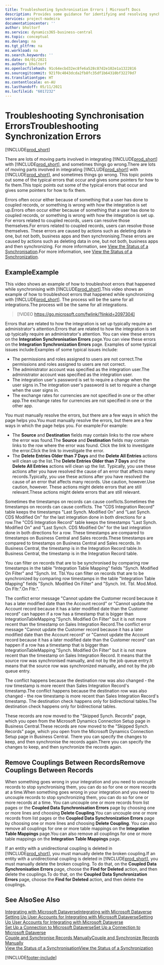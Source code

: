 ```yaml
---
title: Troubleshooting Synchronisation Errors | Microsoft Docs
description: Provides some guidance for identifying and resolving synchronisation errors.
services: project-madeira
documentationcenter: ''
author: bholtorf
ms.service: dynamics365-business-central
ms.topic: conceptual
ms.devlang: na
ms.tgt_pltfrm: na
ms.workload: na
ms.search.keywords: ''
ms.date: 04/01/2021
ms.author: bholtorf
ms.openlocfilehash: 91c64ecbd32ec8fe6a528c87d2e102e1a1322816
ms.sourcegitcommit: 921f0c4043dcda2fb8fc35df1b64310bf32270d7
ms.translationtype: HT
ms.contentlocale: en-AU
ms.lasthandoff: 05/11/2021
ms.locfileid: "6017232"
---
```

# <a name="troubleshooting-synchronization-errors"></a><span data-ttu-id="4f5ea-103">Troubleshooting Synchronisation Errors</span><span class="sxs-lookup"><span data-stu-id="4f5ea-103">Troubleshooting Synchronization Errors</span></span>
[!INCLUDE[prod_short](includes/cc_data_platform_banner.md)]

<span data-ttu-id="4f5ea-104">There are lots of moving parts involved in integrating [!INCLUDE[prod_short](includes/prod_short.md)] with [!INCLUDE[prod_short](includes/cds_long_md.md)], and sometimes things go wrong.</span><span class="sxs-lookup"><span data-stu-id="4f5ea-104">There are lots of moving parts involved in integrating [!INCLUDE[prod_short](includes/prod_short.md)] with [!INCLUDE[prod_short](includes/cds_long_md.md)], and sometimes things go wrong.</span></span> <span data-ttu-id="4f5ea-105">This topic points out some of the typical errors that occur and gives some pointers for how to fix them.</span><span class="sxs-lookup"><span data-stu-id="4f5ea-105">This topic points out some of the typical errors that occur and gives some pointers for how to fix them.</span></span>

<span data-ttu-id="4f5ea-106">Errors often occur either because of something that a user has done to coupled records, or something is wrong with how the integration is set up.</span><span class="sxs-lookup"><span data-stu-id="4f5ea-106">Errors often occur either because of something that a user has done to coupled records, or something is wrong with how the integration is set up.</span></span> <span data-ttu-id="4f5ea-107">For errors related to coupled records, users can resolve those themselves.</span><span class="sxs-lookup"><span data-stu-id="4f5ea-107">For errors related to coupled records, users can resolve those themselves.</span></span> <span data-ttu-id="4f5ea-108">These errors are caused by actions such as deleting data in one, but not both, business apps and then synchronising.</span><span class="sxs-lookup"><span data-stu-id="4f5ea-108">These errors are caused by actions such as deleting data in one, but not both, business apps and then synchronizing.</span></span> <span data-ttu-id="4f5ea-109">For more information, see [View the Status of a Synchronisation](admin-how-to-view-synchronization-status.md).</span><span class="sxs-lookup"><span data-stu-id="4f5ea-109">For more information, see [View the Status of a Synchronization](admin-how-to-view-synchronization-status.md).</span></span>

## <a name="example"></a><span data-ttu-id="4f5ea-110">Example</span><span class="sxs-lookup"><span data-stu-id="4f5ea-110">Example</span></span>
<span data-ttu-id="4f5ea-111">This video shows an example of how to troubleshoot errors that happened while synchronising with [!INCLUDE[prod_short](includes/cds_long_md.md)].</span><span class="sxs-lookup"><span data-stu-id="4f5ea-111">This video shows an example of how to troubleshoot errors that happened while synchronizing with [!INCLUDE[prod_short](includes/cds_long_md.md)].</span></span> <span data-ttu-id="4f5ea-112">The process will be the same for all integrations.</span><span class="sxs-lookup"><span data-stu-id="4f5ea-112">The process will be the same for all integrations.</span></span> 

> [!VIDEO https://go.microsoft.com/fwlink/?linkid=2097304]

<span data-ttu-id="4f5ea-113">Errors that are related to how the integration is set up typically require an administrator's attention.</span><span class="sxs-lookup"><span data-stu-id="4f5ea-113">Errors that are related to how the integration is set up typically require an administrator's attention.</span></span> <span data-ttu-id="4f5ea-114">You can view these errors on the **Integration Synchronisation Errors** page.</span><span class="sxs-lookup"><span data-stu-id="4f5ea-114">You can view these errors on the **Integration Synchronization Errors** page.</span></span> <span data-ttu-id="4f5ea-115">Examples of some typical issues include:</span><span class="sxs-lookup"><span data-stu-id="4f5ea-115">Examples of some typical issues include:</span></span>  
  
* <span data-ttu-id="4f5ea-116">The permissions and roles assigned to users are not correct.</span><span class="sxs-lookup"><span data-stu-id="4f5ea-116">The permissions and roles assigned to users are not correct.</span></span>  
* <span data-ttu-id="4f5ea-117">The administrator account was specified as the integration user.</span><span class="sxs-lookup"><span data-stu-id="4f5ea-117">The administrator account was specified as the integration user.</span></span>  
* <span data-ttu-id="4f5ea-118">The integration user's password is set to require a change when the user signs in.</span><span class="sxs-lookup"><span data-stu-id="4f5ea-118">The integration user's password is set to require a change when the user signs in.</span></span>  
* <span data-ttu-id="4f5ea-119">The exchange rates for currencies are not specified in one or the other app.</span><span class="sxs-lookup"><span data-stu-id="4f5ea-119">The exchange rates for currencies are not specified in one or the other app.</span></span>  
  
<span data-ttu-id="4f5ea-120">You must manually resolve the errors, but there are a few ways in which the page helps you.</span><span class="sxs-lookup"><span data-stu-id="4f5ea-120">You must manually resolve the errors, but there are a few ways in which the page helps you.</span></span> <span data-ttu-id="4f5ea-121">For example:</span><span class="sxs-lookup"><span data-stu-id="4f5ea-121">For example:</span></span>  

* <span data-ttu-id="4f5ea-122">The **Source** and **Destination** fields may contain links to the row where the error was found.</span><span class="sxs-lookup"><span data-stu-id="4f5ea-122">The **Source** and **Destination** fields may contain links to the row where the error was found.</span></span> <span data-ttu-id="4f5ea-123">Click the link to investigate the error.</span><span class="sxs-lookup"><span data-stu-id="4f5ea-123">Click the link to investigate the error.</span></span>  
* <span data-ttu-id="4f5ea-124">The **Delete Entries Older than 7 Days** and the **Delete All Entries** actions will clean up the list.</span><span class="sxs-lookup"><span data-stu-id="4f5ea-124">The **Delete Entries Older than 7 Days** and the **Delete All Entries** actions will clean up the list.</span></span> <span data-ttu-id="4f5ea-125">Typically, you use these actions after you have resolved the cause of an error that affects many records.</span><span class="sxs-lookup"><span data-stu-id="4f5ea-125">Typically, you use these actions after you have resolved the cause of an error that affects many records.</span></span> <span data-ttu-id="4f5ea-126">Use caution, however.</span><span class="sxs-lookup"><span data-stu-id="4f5ea-126">Use caution, however.</span></span> <span data-ttu-id="4f5ea-127">These actions might delete errors that are still relevant.</span><span class="sxs-lookup"><span data-stu-id="4f5ea-127">These actions might delete errors that are still relevant.</span></span>

<span data-ttu-id="4f5ea-128">Sometimes the timestamps on records can cause conflicts.</span><span class="sxs-lookup"><span data-stu-id="4f5ea-128">Sometimes the timestamps on records can cause conflicts.</span></span> <span data-ttu-id="4f5ea-129">The "CDS Integration Record" table keeps the timestamps "Last Synch. Modified On" and "Last Synch. CDS Modified On" for the last integration done in both directions for a row.</span><span class="sxs-lookup"><span data-stu-id="4f5ea-129">The "CDS Integration Record" table keeps the timestamps "Last Synch. Modified On" and "Last Synch. CDS Modified On" for the last integration done in both directions for a row.</span></span> <span data-ttu-id="4f5ea-130">These timestamps are compared to timestamps on Business Central and Sales records.</span><span class="sxs-lookup"><span data-stu-id="4f5ea-130">These timestamps are compared to timestamps on Business Central and Sales records.</span></span> <span data-ttu-id="4f5ea-131">In Business Central, the timestamp is in the Integration Record table.</span><span class="sxs-lookup"><span data-stu-id="4f5ea-131">In Business Central, the timestamp is in the Integration Record table.</span></span>

<span data-ttu-id="4f5ea-132">You can filter on records that are to be synchronised by comparing row timestamps in the table "Integration Table Mapping" fields "Synch. Modified On Filter" and "Synch. Int. Tbl.</span><span class="sxs-lookup"><span data-stu-id="4f5ea-132">You can filter on records that are to be synchronized by comparing row timestamps in the table "Integration Table Mapping" fields "Synch. Modified On Filter" and "Synch. Int. Tbl.</span></span> <span data-ttu-id="4f5ea-133">Mod.</span><span class="sxs-lookup"><span data-stu-id="4f5ea-133">Mod.</span></span> <span data-ttu-id="4f5ea-134">On Fltr.".</span><span class="sxs-lookup"><span data-stu-id="4f5ea-134">On Fltr.".</span></span>

<span data-ttu-id="4f5ea-135">The conflict error message "Cannot update the Customer record because it has a later modified date than the Account record" or "Cannot update the Account record because it has a later modified date than the Customer record" can happen if a row has a timestamp that is bigger than IntegrationTableMapping."Synch. Modified On Filter" but it is not more recent than the timestamp on Sales Integration Record.</span><span class="sxs-lookup"><span data-stu-id="4f5ea-135">The conflict error message "Cannot update the Customer record because it has a later modified date than the Account record" or "Cannot update the Account record because it has a later modified date than the Customer record" can happen if a row has a timestamp that is bigger than IntegrationTableMapping."Synch. Modified On Filter" but it is not more recent than the timestamp on Sales Integration Record.</span></span> <span data-ttu-id="4f5ea-136">It means that the source row was synchronised manually, and not by the job queue entry.</span><span class="sxs-lookup"><span data-stu-id="4f5ea-136">It means that the source row was synchronized manually, and not by the job queue entry.</span></span> 

<span data-ttu-id="4f5ea-137">The conflict happens because the destination row was also changed  - the row timestamp is more recent than Sales Integration Record's timestamp.</span><span class="sxs-lookup"><span data-stu-id="4f5ea-137">The conflict happens because the destination row was also changed  - the row timestamp is more recent than Sales Integration Record's timestamp.</span></span> <span data-ttu-id="4f5ea-138">The destination check happens only for bidirectional tables.</span><span class="sxs-lookup"><span data-stu-id="4f5ea-138">The destination check happens only for bidirectional tables.</span></span> 

<span data-ttu-id="4f5ea-139">These records are now moved to the "Skipped Synch. Records" page, which you open from the Microsoft Dynamics Connection Setup page in Business Central.</span><span class="sxs-lookup"><span data-stu-id="4f5ea-139">These records are now moved to the "Skipped Synch. Records" page, which you open from the Microsoft Dynamics Connection Setup page in Business Central.</span></span> <span data-ttu-id="4f5ea-140">There you can specify the changes to keep, and then synchronise the records again.</span><span class="sxs-lookup"><span data-stu-id="4f5ea-140">There you can specify the changes to keep, and then synchronize the records again.</span></span>

## <a name="remove-couplings-between-records"></a><span data-ttu-id="4f5ea-141">Remove Couplings Between Records</span><span class="sxs-lookup"><span data-stu-id="4f5ea-141">Remove Couplings Between Records</span></span>
<span data-ttu-id="4f5ea-142">When something goes wrong in your integration and you need to uncouple records to stop synchronising them, you can do so for one or more records at a time.</span><span class="sxs-lookup"><span data-stu-id="4f5ea-142">When something goes wrong in your integration and you need to uncouple records to stop synchronizing them, you can do so for one or more records at a time.</span></span> <span data-ttu-id="4f5ea-143">You can uncouple one or more records from list pages or the **Coupled Data Synchronisation Errors** page by choosing one or more lines and choosing **Delete Coupling**.</span><span class="sxs-lookup"><span data-stu-id="4f5ea-143">You can uncouple one or more records from list pages or the **Coupled Data Synchronization Errors** page by choosing one or more lines and choosing **Delete Coupling**.</span></span> <span data-ttu-id="4f5ea-144">You can also remove all couplings for one or more table mappings on the **Integration Table Mappings** page.</span><span class="sxs-lookup"><span data-stu-id="4f5ea-144">You can also remove all couplings for one or more table mappings on the **Integration Table Mappings** page.</span></span> 

<span data-ttu-id="4f5ea-145">If an entity with a unidirectional coupling is deleted in [!INCLUDE[prod_short](includes/prod_short.md)], you must manually delete the broken coupling.</span><span class="sxs-lookup"><span data-stu-id="4f5ea-145">If an entity with a unidirectional coupling is deleted in [!INCLUDE[prod_short](includes/prod_short.md)], you must manually delete the broken coupling.</span></span> <span data-ttu-id="4f5ea-146">To do that, on the **Coupled Data Synchronisation Errors** page, choose the **Find for Deleted** action, and then delete the couplings.</span><span class="sxs-lookup"><span data-stu-id="4f5ea-146">To do that, on the **Coupled Data Synchronization Errors** page, choose the **Find for Deleted** action, and then delete the couplings.</span></span>

## <a name="see-also"></a><span data-ttu-id="4f5ea-147">See Also</span><span class="sxs-lookup"><span data-stu-id="4f5ea-147">See Also</span></span>
[<span data-ttu-id="4f5ea-148">Integrating with Microsoft Dataverse</span><span class="sxs-lookup"><span data-stu-id="4f5ea-148">Integrating with Microsoft Dataverse</span></span>](admin-prepare-dynamics-365-for-sales-for-integration.md)  
[<span data-ttu-id="4f5ea-149">Setting Up User Accounts for Integrating with Microsoft Dataverse</span><span class="sxs-lookup"><span data-stu-id="4f5ea-149">Setting Up User Accounts for Integrating with Microsoft Dataverse</span></span>](admin-setting-up-integration-with-dynamics-sales.md)  
[<span data-ttu-id="4f5ea-150">Set Up a Connection to Microsoft Dataverse</span><span class="sxs-lookup"><span data-stu-id="4f5ea-150">Set Up a Connection to Microsoft Dataverse</span></span>](admin-how-to-set-up-a-dynamics-crm-connection.md)  
[<span data-ttu-id="4f5ea-151">Couple and Synchronise Records Manually</span><span class="sxs-lookup"><span data-stu-id="4f5ea-151">Couple and Synchronize Records Manually</span></span>](admin-how-to-couple-and-synchronize-records-manually.md)  
[<span data-ttu-id="4f5ea-152">View the Status of a Synchronisation</span><span class="sxs-lookup"><span data-stu-id="4f5ea-152">View the Status of a Synchronization</span></span>](admin-how-to-view-synchronization-status.md)  


[!INCLUDE[footer-include](includes/footer-banner.md)]